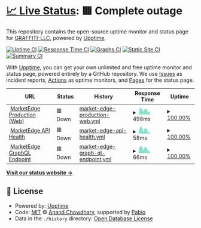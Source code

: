 # [📈 Live Status](https://GRAFFITI-LLC.github.io/me-status): <!--live status--> **🟥 Complete outage**

This repository contains the open-source uptime monitor and status page for [GRAFFITI-LLC](https://GRAFFITI-LLC.github.io/me-status), powered by [Upptime](https://github.com/upptime/upptime).

[![Uptime CI](https://github.com/GRAFFITI-LLC/me-status/workflows/Uptime%20CI/badge.svg)](https://github.com/GRAFFITI-LLC/me-status/actions?query=workflow%3A%22Uptime+CI%22)
[![Response Time CI](https://github.com/GRAFFITI-LLC/me-status/workflows/Response%20Time%20CI/badge.svg)](https://github.com/GRAFFITI-LLC/me-status/actions?query=workflow%3A%22Response+Time+CI%22)
[![Graphs CI](https://github.com/GRAFFITI-LLC/me-status/workflows/Graphs%20CI/badge.svg)](https://github.com/GRAFFITI-LLC/me-status/actions?query=workflow%3A%22Graphs+CI%22)
[![Static Site CI](https://github.com/GRAFFITI-LLC/me-status/workflows/Static%20Site%20CI/badge.svg)](https://github.com/GRAFFITI-LLC/me-status/actions?query=workflow%3A%22Static+Site+CI%22)
[![Summary CI](https://github.com/GRAFFITI-LLC/me-status/workflows/Summary%20CI/badge.svg)](https://github.com/GRAFFITI-LLC/me-status/actions?query=workflow%3A%22Summary+CI%22)

With [Upptime](https://upptime.js.org), you can get your own unlimited and free uptime monitor and status page, powered entirely by a GitHub repository. We use [Issues](https://github.com/GRAFFITI-LLC/me-status/issues) as incident reports, [Actions](https://github.com/GRAFFITI-LLC/me-status/actions) as uptime monitors, and [Pages](https://GRAFFITI-LLC.github.io/me-status) for the status page.

<!--start: status pages-->
<!-- This summary is generated by Upptime (https://github.com/upptime/upptime) -->
<!-- Do not edit this manually, your changes will be overwritten -->
<!-- prettier-ignore -->
| URL | Status | History | Response Time | Uptime |
| --- | ------ | ------- | ------------- | ------ |
| <img alt="" src="https://icons.duckduckgo.com/ip3/www.mktedg.com.ico" height="13"> [MarketEdge Production (Web)](https://www.mktedg.com) | 🟥 Down | [market-edge-production-web.yml](https://github.com/GRAFFITI-LLC/me-status/commits/HEAD/history/market-edge-production-web.yml) | <details><summary><img alt="Response time graph" src="./graphs/market-edge-production-web/response-time-week.png" height="20"> 498ms</summary><br><a href="https://GRAFFITI-LLC.github.io/me-status/history/market-edge-production-web"><img alt="Response time 572" src="https://img.shields.io/endpoint?url=https%3A%2F%2Fraw.githubusercontent.com%2FGRAFFITI-LLC%2Fme-status%2FHEAD%2Fapi%2Fmarket-edge-production-web%2Fresponse-time.json"></a><br><a href="https://GRAFFITI-LLC.github.io/me-status/history/market-edge-production-web"><img alt="24-hour response time 552" src="https://img.shields.io/endpoint?url=https%3A%2F%2Fraw.githubusercontent.com%2FGRAFFITI-LLC%2Fme-status%2FHEAD%2Fapi%2Fmarket-edge-production-web%2Fresponse-time-day.json"></a><br><a href="https://GRAFFITI-LLC.github.io/me-status/history/market-edge-production-web"><img alt="7-day response time 498" src="https://img.shields.io/endpoint?url=https%3A%2F%2Fraw.githubusercontent.com%2FGRAFFITI-LLC%2Fme-status%2FHEAD%2Fapi%2Fmarket-edge-production-web%2Fresponse-time-week.json"></a><br><a href="https://GRAFFITI-LLC.github.io/me-status/history/market-edge-production-web"><img alt="30-day response time 572" src="https://img.shields.io/endpoint?url=https%3A%2F%2Fraw.githubusercontent.com%2FGRAFFITI-LLC%2Fme-status%2FHEAD%2Fapi%2Fmarket-edge-production-web%2Fresponse-time-month.json"></a><br><a href="https://GRAFFITI-LLC.github.io/me-status/history/market-edge-production-web"><img alt="1-year response time 572" src="https://img.shields.io/endpoint?url=https%3A%2F%2Fraw.githubusercontent.com%2FGRAFFITI-LLC%2Fme-status%2FHEAD%2Fapi%2Fmarket-edge-production-web%2Fresponse-time-year.json"></a></details> | <details><summary><a href="https://GRAFFITI-LLC.github.io/me-status/history/market-edge-production-web">100.00%</a></summary><a href="https://GRAFFITI-LLC.github.io/me-status/history/market-edge-production-web"><img alt="All-time uptime 100.00%" src="https://img.shields.io/endpoint?url=https%3A%2F%2Fraw.githubusercontent.com%2FGRAFFITI-LLC%2Fme-status%2FHEAD%2Fapi%2Fmarket-edge-production-web%2Fuptime.json"></a><br><a href="https://GRAFFITI-LLC.github.io/me-status/history/market-edge-production-web"><img alt="24-hour uptime 100.00%" src="https://img.shields.io/endpoint?url=https%3A%2F%2Fraw.githubusercontent.com%2FGRAFFITI-LLC%2Fme-status%2FHEAD%2Fapi%2Fmarket-edge-production-web%2Fuptime-day.json"></a><br><a href="https://GRAFFITI-LLC.github.io/me-status/history/market-edge-production-web"><img alt="7-day uptime 100.00%" src="https://img.shields.io/endpoint?url=https%3A%2F%2Fraw.githubusercontent.com%2FGRAFFITI-LLC%2Fme-status%2FHEAD%2Fapi%2Fmarket-edge-production-web%2Fuptime-week.json"></a><br><a href="https://GRAFFITI-LLC.github.io/me-status/history/market-edge-production-web"><img alt="30-day uptime 100.00%" src="https://img.shields.io/endpoint?url=https%3A%2F%2Fraw.githubusercontent.com%2FGRAFFITI-LLC%2Fme-status%2FHEAD%2Fapi%2Fmarket-edge-production-web%2Fuptime-month.json"></a><br><a href="https://GRAFFITI-LLC.github.io/me-status/history/market-edge-production-web"><img alt="1-year uptime 100.00%" src="https://img.shields.io/endpoint?url=https%3A%2F%2Fraw.githubusercontent.com%2FGRAFFITI-LLC%2Fme-status%2FHEAD%2Fapi%2Fmarket-edge-production-web%2Fuptime-year.json"></a></details>
| <img alt="" src="https://icons.duckduckgo.com/ip3/www.mktedg.com.ico" height="13"> [MarketEdge API Health](https://www.mktedg.com/api/health) | 🟥 Down | [market-edge-api-health.yml](https://github.com/GRAFFITI-LLC/me-status/commits/HEAD/history/market-edge-api-health.yml) | <details><summary><img alt="Response time graph" src="./graphs/market-edge-api-health/response-time-week.png" height="20"> 58ms</summary><br><a href="https://GRAFFITI-LLC.github.io/me-status/history/market-edge-api-health"><img alt="Response time 66" src="https://img.shields.io/endpoint?url=https%3A%2F%2Fraw.githubusercontent.com%2FGRAFFITI-LLC%2Fme-status%2FHEAD%2Fapi%2Fmarket-edge-api-health%2Fresponse-time.json"></a><br><a href="https://GRAFFITI-LLC.github.io/me-status/history/market-edge-api-health"><img alt="24-hour response time 78" src="https://img.shields.io/endpoint?url=https%3A%2F%2Fraw.githubusercontent.com%2FGRAFFITI-LLC%2Fme-status%2FHEAD%2Fapi%2Fmarket-edge-api-health%2Fresponse-time-day.json"></a><br><a href="https://GRAFFITI-LLC.github.io/me-status/history/market-edge-api-health"><img alt="7-day response time 58" src="https://img.shields.io/endpoint?url=https%3A%2F%2Fraw.githubusercontent.com%2FGRAFFITI-LLC%2Fme-status%2FHEAD%2Fapi%2Fmarket-edge-api-health%2Fresponse-time-week.json"></a><br><a href="https://GRAFFITI-LLC.github.io/me-status/history/market-edge-api-health"><img alt="30-day response time 66" src="https://img.shields.io/endpoint?url=https%3A%2F%2Fraw.githubusercontent.com%2FGRAFFITI-LLC%2Fme-status%2FHEAD%2Fapi%2Fmarket-edge-api-health%2Fresponse-time-month.json"></a><br><a href="https://GRAFFITI-LLC.github.io/me-status/history/market-edge-api-health"><img alt="1-year response time 66" src="https://img.shields.io/endpoint?url=https%3A%2F%2Fraw.githubusercontent.com%2FGRAFFITI-LLC%2Fme-status%2FHEAD%2Fapi%2Fmarket-edge-api-health%2Fresponse-time-year.json"></a></details> | <details><summary><a href="https://GRAFFITI-LLC.github.io/me-status/history/market-edge-api-health">100.00%</a></summary><a href="https://GRAFFITI-LLC.github.io/me-status/history/market-edge-api-health"><img alt="All-time uptime 100.00%" src="https://img.shields.io/endpoint?url=https%3A%2F%2Fraw.githubusercontent.com%2FGRAFFITI-LLC%2Fme-status%2FHEAD%2Fapi%2Fmarket-edge-api-health%2Fuptime.json"></a><br><a href="https://GRAFFITI-LLC.github.io/me-status/history/market-edge-api-health"><img alt="24-hour uptime 100.00%" src="https://img.shields.io/endpoint?url=https%3A%2F%2Fraw.githubusercontent.com%2FGRAFFITI-LLC%2Fme-status%2FHEAD%2Fapi%2Fmarket-edge-api-health%2Fuptime-day.json"></a><br><a href="https://GRAFFITI-LLC.github.io/me-status/history/market-edge-api-health"><img alt="7-day uptime 100.00%" src="https://img.shields.io/endpoint?url=https%3A%2F%2Fraw.githubusercontent.com%2FGRAFFITI-LLC%2Fme-status%2FHEAD%2Fapi%2Fmarket-edge-api-health%2Fuptime-week.json"></a><br><a href="https://GRAFFITI-LLC.github.io/me-status/history/market-edge-api-health"><img alt="30-day uptime 100.00%" src="https://img.shields.io/endpoint?url=https%3A%2F%2Fraw.githubusercontent.com%2FGRAFFITI-LLC%2Fme-status%2FHEAD%2Fapi%2Fmarket-edge-api-health%2Fuptime-month.json"></a><br><a href="https://GRAFFITI-LLC.github.io/me-status/history/market-edge-api-health"><img alt="1-year uptime 100.00%" src="https://img.shields.io/endpoint?url=https%3A%2F%2Fraw.githubusercontent.com%2FGRAFFITI-LLC%2Fme-status%2FHEAD%2Fapi%2Fmarket-edge-api-health%2Fuptime-year.json"></a></details>
| <img alt="" src="https://icons.duckduckgo.com/ip3/www.mktedg.com.ico" height="13"> [MarketEdge GraphQL Endpoint](https://www.mktedg.com/api/graphql) | 🟥 Down | [market-edge-graph-ql-endpoint.yml](https://github.com/GRAFFITI-LLC/me-status/commits/HEAD/history/market-edge-graph-ql-endpoint.yml) | <details><summary><img alt="Response time graph" src="./graphs/market-edge-graph-ql-endpoint/response-time-week.png" height="20"> 66ms</summary><br><a href="https://GRAFFITI-LLC.github.io/me-status/history/market-edge-graph-ql-endpoint"><img alt="Response time 74" src="https://img.shields.io/endpoint?url=https%3A%2F%2Fraw.githubusercontent.com%2FGRAFFITI-LLC%2Fme-status%2FHEAD%2Fapi%2Fmarket-edge-graph-ql-endpoint%2Fresponse-time.json"></a><br><a href="https://GRAFFITI-LLC.github.io/me-status/history/market-edge-graph-ql-endpoint"><img alt="24-hour response time 85" src="https://img.shields.io/endpoint?url=https%3A%2F%2Fraw.githubusercontent.com%2FGRAFFITI-LLC%2Fme-status%2FHEAD%2Fapi%2Fmarket-edge-graph-ql-endpoint%2Fresponse-time-day.json"></a><br><a href="https://GRAFFITI-LLC.github.io/me-status/history/market-edge-graph-ql-endpoint"><img alt="7-day response time 66" src="https://img.shields.io/endpoint?url=https%3A%2F%2Fraw.githubusercontent.com%2FGRAFFITI-LLC%2Fme-status%2FHEAD%2Fapi%2Fmarket-edge-graph-ql-endpoint%2Fresponse-time-week.json"></a><br><a href="https://GRAFFITI-LLC.github.io/me-status/history/market-edge-graph-ql-endpoint"><img alt="30-day response time 74" src="https://img.shields.io/endpoint?url=https%3A%2F%2Fraw.githubusercontent.com%2FGRAFFITI-LLC%2Fme-status%2FHEAD%2Fapi%2Fmarket-edge-graph-ql-endpoint%2Fresponse-time-month.json"></a><br><a href="https://GRAFFITI-LLC.github.io/me-status/history/market-edge-graph-ql-endpoint"><img alt="1-year response time 74" src="https://img.shields.io/endpoint?url=https%3A%2F%2Fraw.githubusercontent.com%2FGRAFFITI-LLC%2Fme-status%2FHEAD%2Fapi%2Fmarket-edge-graph-ql-endpoint%2Fresponse-time-year.json"></a></details> | <details><summary><a href="https://GRAFFITI-LLC.github.io/me-status/history/market-edge-graph-ql-endpoint">100.00%</a></summary><a href="https://GRAFFITI-LLC.github.io/me-status/history/market-edge-graph-ql-endpoint"><img alt="All-time uptime 100.00%" src="https://img.shields.io/endpoint?url=https%3A%2F%2Fraw.githubusercontent.com%2FGRAFFITI-LLC%2Fme-status%2FHEAD%2Fapi%2Fmarket-edge-graph-ql-endpoint%2Fuptime.json"></a><br><a href="https://GRAFFITI-LLC.github.io/me-status/history/market-edge-graph-ql-endpoint"><img alt="24-hour uptime 100.00%" src="https://img.shields.io/endpoint?url=https%3A%2F%2Fraw.githubusercontent.com%2FGRAFFITI-LLC%2Fme-status%2FHEAD%2Fapi%2Fmarket-edge-graph-ql-endpoint%2Fuptime-day.json"></a><br><a href="https://GRAFFITI-LLC.github.io/me-status/history/market-edge-graph-ql-endpoint"><img alt="7-day uptime 100.00%" src="https://img.shields.io/endpoint?url=https%3A%2F%2Fraw.githubusercontent.com%2FGRAFFITI-LLC%2Fme-status%2FHEAD%2Fapi%2Fmarket-edge-graph-ql-endpoint%2Fuptime-week.json"></a><br><a href="https://GRAFFITI-LLC.github.io/me-status/history/market-edge-graph-ql-endpoint"><img alt="30-day uptime 100.00%" src="https://img.shields.io/endpoint?url=https%3A%2F%2Fraw.githubusercontent.com%2FGRAFFITI-LLC%2Fme-status%2FHEAD%2Fapi%2Fmarket-edge-graph-ql-endpoint%2Fuptime-month.json"></a><br><a href="https://GRAFFITI-LLC.github.io/me-status/history/market-edge-graph-ql-endpoint"><img alt="1-year uptime 100.00%" src="https://img.shields.io/endpoint?url=https%3A%2F%2Fraw.githubusercontent.com%2FGRAFFITI-LLC%2Fme-status%2FHEAD%2Fapi%2Fmarket-edge-graph-ql-endpoint%2Fuptime-year.json"></a></details>

<!--end: status pages-->

[**Visit our status website →**](https://GRAFFITI-LLC.github.io/me-status)

## 📄 License

- Powered by: [Upptime](https://github.com/upptime/upptime)
- Code: [MIT](./LICENSE) © [Anand Chowdhary](https://anandchowdhary.com), supported by [Pabio](https://pabio.com)
- Data in the `./history` directory: [Open Database License](https://opendatacommons.org/licenses/odbl/1-0/)
